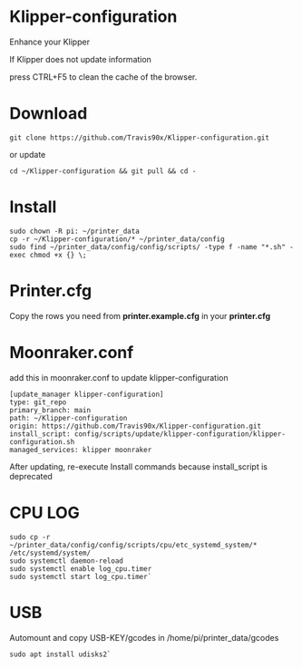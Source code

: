 # Klipper-configuration

Enhance your Klipper

If Klipper does not update information

press CTRL+F5 to clean the cache of the browser.

# Download
```
git clone https://github.com/Travis90x/Klipper-configuration.git
```
or update
```
cd ~/Klipper-configuration && git pull && cd -
```

# Install
```
sudo chown -R pi: ~/printer_data
cp -r ~/Klipper-configuration/* ~/printer_data/config
sudo find ~/printer_data/config/config/scripts/ -type f -name "*.sh" -exec chmod +x {} \;
```


# Printer.cfg

Copy the rows you need from **printer.example.cfg** in your **printer.cfg**

# Moonraker.conf

add this in moonraker.conf to update klipper-configuration 

```
[update_manager klipper-configuration]
type: git_repo
primary_branch: main
path: ~/Klipper-configuration
origin: https://github.com/Travis90x/Klipper-configuration.git
install_script: config/scripts/update/klipper-configuration/klipper-configuration.sh
managed_services: klipper moonraker
```
After updating, re-execute Install commands because install_script is deprecated

# CPU LOG
```
sudo cp -r ~/printer_data/config/config/scripts/cpu/etc_systemd_system/* /etc/systemd/system/
sudo systemctl daemon-reload
sudo systemctl enable log_cpu.timer
sudo systemctl start log_cpu.timer`
```

#  USB

Automount and copy USB-KEY/gcodes in /home/pi/printer_data/gcodes
```
sudo apt install udisks2`
```











